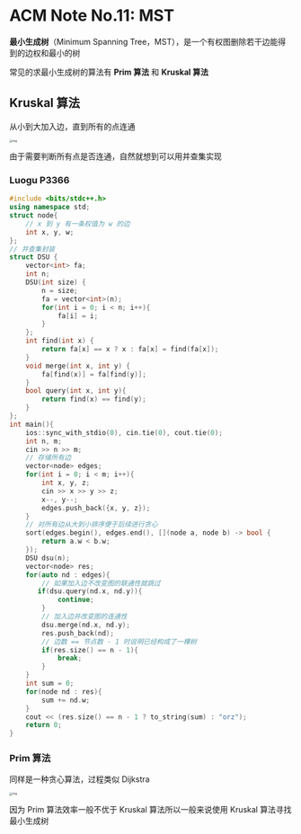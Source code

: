 # ACM Note No.11: MST

**最小生成树**（Minimum Spanning Tree，MST），是一个有权图删除若干边能得到的边权和最小的树

常见的求最小生成树的算法有 **Prim 算法** 和 **Kruskal 算法**

## Kruskal 算法

从小到大加入边，直到所有的点连通

<img src="https://oi-wiki.net/graph/images/mst-2.apng" alt="img" style="zoom: 33%;" />

由于需要判断所有点是否连通，自然就想到可以用并查集实现

### Luogu P3366

```c++
#include <bits/stdc++.h>
using namespace std;
struct node{
    // x 到 y 有一条权值为 w 的边
    int x, y, w;
};
// 并查集封装
struct DSU {
    vector<int> fa;
    int n;
    DSU(int size) {
        n = size;
        fa = vector<int>(n);
        for(int i = 0; i < n; i++){
            fa[i] = i;
        }
    };
    int find(int x) {
        return fa[x] == x ? x : fa[x] = find(fa[x]);
    }
    void merge(int x, int y) {
        fa[find(x)] = fa[find(y)];
    }
    bool query(int x, int y){
        return find(x) == find(y);
    }
};
int main(){
    ios::sync_with_stdio(0), cin.tie(0), cout.tie(0);
    int n, m;
    cin >> n >> m;
    // 存储所有边
    vector<node> edges;
    for(int i = 0; i < m; i++){
        int x, y, z;
        cin >> x >> y >> z;
        x--, y--;
        edges.push_back({x, y, z});
    }
    // 对所有边从大到小排序便于后续进行贪心
    sort(edges.begin(), edges.end(), [](node a, node b) -> bool {
        return a.w < b.w;
    });
    DSU dsu(n);
    vector<node> res;
    for(auto nd : edges){
        // 如果加入边不改变图的联通性就跳过
       if(dsu.query(nd.x, nd.y)){
            continue;
        }
        // 加入边并改变图的连通性
        dsu.merge(nd.x, nd.y);
        res.push_back(nd);
        // 边数 == 节点数 - 1 时说明已经构成了一棵树
        if(res.size() == n - 1){
            break;
        }
    }
    int sum = 0;
    for(node nd : res){
        sum += nd.w;
    }
    cout << (res.size() == n - 1 ? to_string(sum) : "orz");
    return 0;
}
```

### Prim 算法

同样是一种贪心算法，过程类似 Dijkstra

<img src="https://oi-wiki.org/graph/images/mst-3.apng" alt="img" style="zoom:33%;" />

因为 Prim 算法效率一般不优于 Kruskal 算法所以一般来说使用 Kruskal 算法寻找最小生成树
